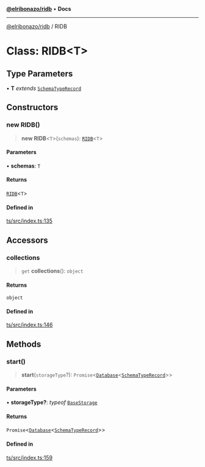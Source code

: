 [**@elribonazo/ridb**](../README.md) • **Docs**

***

[@elribonazo/ridb](../README.md) / RIDB

# Class: RIDB\<T\>

## Type Parameters

• **T** *extends* [`SchemaTypeRecord`](../namespaces/RIDBTypes/type-aliases/SchemaTypeRecord.md)

## Constructors

### new RIDB()

> **new RIDB**\<`T`\>(`schemas`): [`RIDB`](RIDB.md)\<`T`\>

#### Parameters

• **schemas**: `T`

#### Returns

[`RIDB`](RIDB.md)\<`T`\>

#### Defined in

[ts/src/index.ts:135](https://github.com/elribonazo/RIDB/blob/40f1b97fccf8055ed95c62368d24ffac744b38c2/ts/src/index.ts#L135)

## Accessors

### collections

> `get` **collections**(): `object`

#### Returns

`object`

#### Defined in

[ts/src/index.ts:146](https://github.com/elribonazo/RIDB/blob/40f1b97fccf8055ed95c62368d24ffac744b38c2/ts/src/index.ts#L146)

## Methods

### start()

> **start**(`storageType`?): `Promise`\<[`Database`](../namespaces/RIDBTypes/classes/Database.md)\<[`SchemaTypeRecord`](../namespaces/RIDBTypes/type-aliases/SchemaTypeRecord.md)\>\>

#### Parameters

• **storageType?**: *typeof* [`BaseStorage`](../namespaces/RIDBTypes/classes/BaseStorage.md)

#### Returns

`Promise`\<[`Database`](../namespaces/RIDBTypes/classes/Database.md)\<[`SchemaTypeRecord`](../namespaces/RIDBTypes/type-aliases/SchemaTypeRecord.md)\>\>

#### Defined in

[ts/src/index.ts:159](https://github.com/elribonazo/RIDB/blob/40f1b97fccf8055ed95c62368d24ffac744b38c2/ts/src/index.ts#L159)

